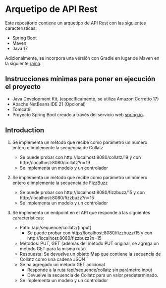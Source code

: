 # Arquetipo de API Rest

Este repositorio contiene un arquetipo de API Rest con las siguientes características:
- Spring Boot
- Maven
- Java 17

Adicionalmente, se incorpora una versión con Gradle en lugar de Maven en la siguiente [rama](https://github.com/gabrielhuav/SecuenciasV3/tree/gradle).

## Instrucciones mínimas para poner en ejecución el proyecto

- Java Development Kit, (específicamente, se utiliza Amazon Corretto 17)
- Apache NetBeans IDE 21 (Opcional)
- Tomcat9
- Proyecto Spring Boot creado a través del servicio web [spring.io](http://start.spring.io/).

## Introduction
1. Se implementa un método que recibe como parámetro un número entero e implemente la secuencia de Collatz
   - Se puede probar con http://localhost:8080/collatz/19 y con http://localhost:8080/collatz?n=19
   - Se implementa un modelo y un controlador

2. Se implementa un método que recibe como parámetro un número entero e implemente la secuencia de FizzBuzz
   - Se puede probar con http://localhost:8080/fizzbuzz/15 y con http://localhost:8080/fizzbuzz?n=15
   - Se implementa un modelo y un controlador

3. Se implementa un endpoint en el API que responde a las siguientes características:
   - Path: /api/sequence/collatz/{input}
     - Se puede probar con http://localhost:8080/fizzbuzz/15 y con http://localhost:8080/fizzbuzz?n=15
   - Métodos: PUT, GET (además del método PUT original, se agrega un método GET para la misma ruta)
   - Respuesta: Se devuelve un objeto Map que contiene la secuencia de Collatz como una cadena JSON
   - Se ha agregado un método GET adicional
     - Responde a la ruta /api/sequence/collatz sin parámetro input
     - Devuelve la secuencia de Collatz para un valor predeterminado.
   - Se implementa un modelo y un controlador